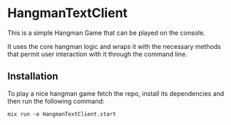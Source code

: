 # HangmanTextClient

This is a simple Hangman Game that can be played on the console.

It uses the core hangman logic and wraps it with the necessary methods that permit user interaction with it through the command line.


## Installation

To play a nice hangman game fetch the repo, install its dependencies and then run the following command:

```
mix run -e HangmanTextClient.start
```

